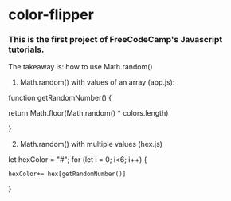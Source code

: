 # color-flipper

<h3>This is the first project of FreeCodeCamp's Javascript tutorials. </h3>

The takeaway is: how to use Math.random()

1. Math.random() with values of an array (app.js):

function getRandomNumber() {

 return Math.floor(Math.random() * colors.length)

}

2. Math.random() with multiple values (hex.js)

let hexColor = "#";
for (let i = 0; i<6; i++) {

    hexColor+= hex[getRandomNumber()]

}

